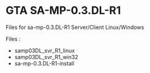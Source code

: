 # GTA SA-MP-0.3.DL-R1

Files for sa-mp-0.3.DL-R1 Server/Client Linux/Windows

Files : 
- samp03DL_svr_R1_linux
- samp03DL_svr_R1_win32
- sa-mp-0.3.DL-R1-install
